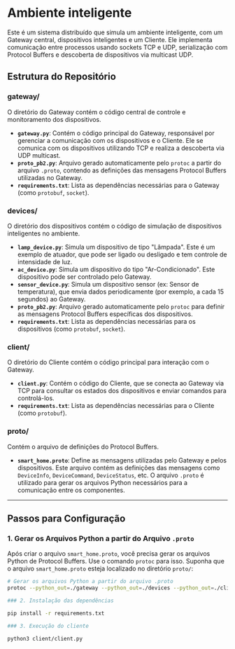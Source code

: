 # Ambiente inteligente

Este é um sistema distribuído que simula um ambiente inteligente, com um Gateway central, dispositivos inteligentes e um Cliente. Ele implementa comunicação entre processos usando sockets TCP e UDP, serialização com Protocol Buffers e descoberta de dispositivos via multicast UDP.

## Estrutura do Repositório

### **gateway/**
O diretório do Gateway contém o código central de controle e monitoramento dos dispositivos.

- **`gateway.py`**: Contém o código principal do Gateway, responsável por gerenciar a comunicação com os dispositivos e o Cliente. Ele se comunica com os dispositivos utilizando TCP e realiza a descoberta via UDP multicast.
- **`proto_pb2.py`**: Arquivo gerado automaticamente pelo `protoc` a partir do arquivo `.proto`, contendo as definições das mensagens Protocol Buffers utilizadas no Gateway.
- **`requirements.txt`**: Lista as dependências necessárias para o Gateway (como `protobuf`, `socket`).

### **devices/**
O diretório dos dispositivos contém o código de simulação de dispositivos inteligentes no ambiente.

- **`lamp_device.py`**: Simula um dispositivo de tipo "Lâmpada". Este é um exemplo de atuador, que pode ser ligado ou desligado e tem controle de intensidade de luz.
- **`ac_device.py`**: Simula um dispositivo do tipo "Ar-Condicionado". Este dispositivo pode ser controlado pelo Gateway.
- **`sensor_device.py`**: Simula um dispositivo sensor (ex: Sensor de temperatura), que envia dados periodicamente (por exemplo, a cada 15 segundos) ao Gateway.
- **`proto_pb2.py`**: Arquivo gerado automaticamente pelo `protoc` para definir as mensagens Protocol Buffers específicas dos dispositivos.
- **`requirements.txt`**: Lista as dependências necessárias para os dispositivos (como `protobuf`, `socket`).

### **client/**
O diretório do Cliente contém o código principal para interação com o Gateway.

- **`client.py`**: Contém o código do Cliente, que se conecta ao Gateway via TCP para consultar os estados dos dispositivos e enviar comandos para controlá-los.
- **`requirements.txt`**: Lista as dependências necessárias para o Cliente (como `protobuf`).

### **proto/**
Contém o arquivo de definições do Protocol Buffers.

- **`smart_home.proto`**: Define as mensagens utilizadas pelo Gateway e pelos dispositivos. Este arquivo contém as definições das mensagens como `DeviceInfo`, `DeviceCommand`, `DeviceStatus`, etc. O arquivo `.proto` é utilizado para gerar os arquivos Python necessários para a comunicação entre os componentes.

---

## Passos para Configuração

### 1. Gerar os Arquivos Python a partir do Arquivo `.proto`
Após criar o arquivo `smart_home.proto`, você precisa gerar os arquivos Python de Protocol Buffers. Use o comando `protoc` para isso. Suponha que o arquivo `smart_home.proto` esteja localizado no diretório `proto/`:

```bash
# Gerar os arquivos Python a partir do arquivo .proto
protoc --python_out=./gateway --python_out=./devices --python_out=./client proto/smart_home.proto

### 2. Instalação das dependências

pip install -r requirements.txt

### 3. Execução do cliente

python3 client/client.py
